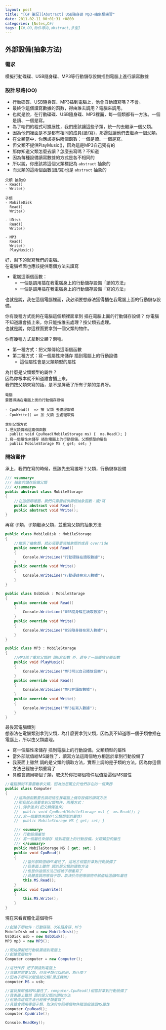 ```yaml
---
layout: post
title: "[C# 筆記][Abstract] USB隨身碟 Mp3-抽象類練習"
date: 2011-02-11 00:01:31 +0800
categories: [Notes,C#]
tags: [C#,OO,物件導向,abstract,多型]
---
```


## 外部設備(抽象方法)
### 需求
模擬行動碟碟、USB隨身碟、MP3等行動儲存設備插到電腦上進行讀寫數據

### 設計思路(OO)
- 行動碟碟、USB隨身碟、MP3插到電腦上，他會自動讀寫嗎？不會。
- 最終你這個讀寫數據的函數，得由誰去調用？電腦來調用。
- 也就是說，在行動碟碟、USB隨身碟、MP3裡面，每一個類都有一方法。一個是讀、一個是寫。
- 為了咱們的程式可擴展性，我們應該讓這些子類，統一的去繼承一個父類。
- 因為他們裡面是不是都有相同的成員(讀/寫)，那邊就讓他們去繼承一個父類。
- 在父類當中，你應該提供兩個函數：一個是讀、一個是寫。
- 但父類不提供PlayMusic()，因為這是MP3自己獨有的
- 那你知道父類怎麼去讀？怎麼去寫嗎？不知道
- 因為每種設備讀寫數據的方式是各不相同的
- 所以說，你應該將這個父類標記為 `abstract` 抽象的
- 而父類的這兩個函數(讀/寫)也是 `abstract` 抽象的
```
父類 抽象的
- Read()
- Write()

子類
- MobileDisk
  Read()
  Write()

- UDisk
  Read()
  Write()

- MP3
  Read()
  Write()
  PlayMusic()
```
好，剩下的就寫我們的電腦。  
在電腦裡面也應該提供兩個方法去讀寫  
- 電腦這兩個函數：
    - 一個是調用插在我電腦身上的行動儲存設備「讀的方法」
    - 一個是調用插在我電腦身上的行動儲存設備「寫的方法」
    
也就是說，我在這個電腦裡面，我必須要想辦法獲得插在我電腦上面的行動儲存設備。    

你有幾種方式能夠在電腦這個類裡面拿到 插在電腦上面的行動儲存設備？
你電腦不知道誰會插上來，你只能按誰去處理？按父類去處理。    
也就是說，你這裡面要拿到一個父類的物件。    

你有幾種方式拿到父類？兩種。
- 第一種方式：把父類傳給這兩個函數
- 第二種方式：寫一個屬性來儲存 插到電腦上的行動設備
    - 這個屬性會是父類類型的屬性        

為什麼是父類類型的屬性？    
因為你根本就不知道誰會插上來。  
我們按父類來寫的話，是不是屏蔽了所有子類的差異呀。    

```
電腦
要獲得插在電腦上面的行動儲存設備

- CpuRead()  => 按 父類 去處理取得
- CpuWrite() => 按 父類 去處理取得

拿到父類方式
1.把父類傳給這兩個函數
  public void CpuRead(MobileStorage ms) {  ms.Read(); }
2.寫一個屬性來儲存 插到電腦上的行動設備。父類類型的屬性
  public MobileStorage MS { get; set; }
```
### 開始實作
承上，我們在寫的時候，應該先去寫誰呀？父類，行動儲存設備     

```c#
/// <summary>
/// 抽象的儲存設備父類
/// </summary>
public abstract class MobileStorage
{
    //在這個類裡面，我們只需要提供兩個抽象函數：讀/寫
    public abstract void Read();
    public abstract void Write();
}
```
再寫 子類，子類繼承父類，並重寫父類的抽象方法
```c#
public class MobileDisk : MobileStorage
{
    //繼承了抽象類，就必須要重寫抽象類的成員 override
    public override void Read()
    {
        Console.WriteLine("行動硬碟在讀取數據");
    }
    public override void Write()
    {
        Console.WriteLine("行動硬碟在寫入數據");
    }
}

public class UsbDisk : MobileStorage
{
    public override void Read()
    {
        Console.WriteLine("USB隨身碟在讀取數據");
    }
    public override void Write()
    {
        Console.WriteLine("USB隨身碟在寫入數據");
    }
}

public class MP3 : MobileStorage
{
    //MP3除了重寫父類的 讀&寫函數 外，還多了一個播放音樂函數
    public void PlayMusic()
    {
        Console.WriteLine("MP3可以自己播放音樂");
    }
    public override void Read()
    {
        Console.WriteLine("MP3在讀取數據");
    }
    public override void Write()
    {
        Console.WriteLine("MP3在寫入數據");
    }
}
```
最後寫電腦類別      
想辦法在電腦類別拿到父類，為什麼要拿到父類，因為我不知道哪一個子類會插在電腦上，所以由父類處理。
- 寫一個屬性來儲存 插到電腦上的行動設備。父類類型的屬性
- 當外部賦值給MS屬性了，讀寫方法這兩個地方相當於拿到行動設備了
- 我表面上雖然 調的是父類的讀取方法，實際上調的是子類的方法，因為你這個方法己經被子類重寫了
- 具體會調用哪個子類，取決於你把哪個物件賦值給這個MS屬性

```c#
//電腦類別不需要繼承父類，因為他是獨立於他們存在的一個東西
public class Computer
{
    //這兩個函數要去調用插在我電腦上儲存設備的讀寫方法
    //那我就必須要拿到父類物件，兩種方式：
    //1.傳參進來(把父類傳進來)
    //  public void CpuRead(MobileStorage ms) {  ms.Read(); }
    //2.寫一個屬性來儲存(父類類型的屬性)
    //  public MobileStorage MS { get; set; }

    /// <summary>
    /// 行動設備屬性
    /// 寫一個屬性來儲存 插到電腦上的行動設備。父類類型的屬性
    /// </summary>
    public MobileStorage MS { get; set; }
    public void CpuRead()
    {
        //當外部賦值給MS屬性了，這地方相當於拿到行動設備了
        //我表面上雖然 調的是父類的讀取方法
        //但是你這個方法己經被子類重寫了
        //具體會調用哪個子類，取決於你把哪個物件賦值給這個MS屬性
        this.MS.Read();
    }
    public void CpuWrite()
    {
        this.MS.Write();
    }
}
```
現在來看實體化這個物件

```c#
//創建子類物件：行動碟碟、USB隨身碟、MP3
MobileDisk md = new MobileDisk();
UsbDisk usb = new UsbDisk();
MP3 mp3 = new MP3();

//開始模擬把行動裝置插到電腦上
//創建電腦物件
Computer computer = new Computer();

//這行代表 把子類插到電腦上
//我雖然需要父類，但我子類可以給他，為什麼？
//因為子類可以賦值給父類(里氏轉換)
computer.MS = usb; 

//當我我賦值給MS屬性了，computer.CpuRead()相當於拿到行動設備了
//我表面上雖然 調的是父類的讀取方法
//但是你這個方法己經被子類重寫了
//具體會調用哪個子類，取決於你把哪個物件賦值給這個MS屬性
computer.CpuRead();
computer.CpuWrite();

Console.ReadKey();
```